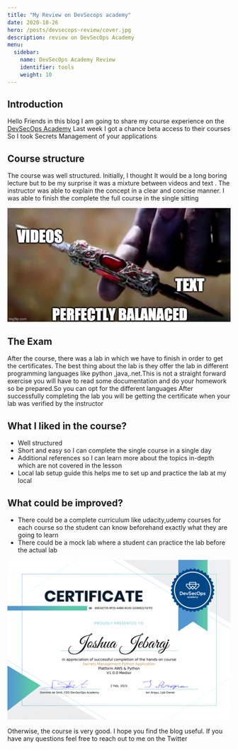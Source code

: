 ```yaml
---
title: "My Review on DevSecops academy"
date: 2020-10-26
hero: /posts/devsecops-review/cover.jpg
description: review on DevSecOps Academy
menu:
  sidebar:
    name: DevSecOps Academy Review
    identifier: tools
    weight: 10
---
```

## Introduction 

Hello Friends in this blog I am going to share my course experience on the [DevSecOps Academy](https://app.devsecops-academy.com/) Last week I got a chance beta access to their courses So I took Secrets Management of your applications

## Course structure
The course was well structured. Initially, I thought It would be a long boring lecture but to be my surprise it was a mixture between videos and text . The instructor was able to explain the concept in a clear and concise manner. I was able to finish the complete the full course in the single sitting

![meme](meme.png)

## The Exam
After the course, there was a lab in which we have to finish in order to get the certificates. The best thing about the lab is they offer the lab in different programming languages like python ,java,.net.This is not a straight forward exercise you will have to read some documentation and do your homework so be prepared.So you can opt for the different languages After successfully completing the lab you will be getting the certificate when your lab was verified by the instructor

## What I liked in the course?
- Well structured
- Short and easy so I can complete the single course in a single day
- Additional references so I can learn more about the topics in-depth which are not covered in the lesson
- Local lab setup guide this helps me to set up and practice the lab at my local 
  
## What could be improved?
- There could be a complete curriculum like udacity,udemy courses for each course so the student can know beforehand exactly what they are going to learn
- There could be a mock lab where a student can practice the lab before the actual lab

![cert](certificate.png)

Otherwise, the course is very good. I hope you find the blog useful. If you have any questions feel free to reach out to me on the Twitter